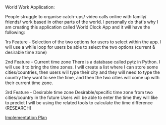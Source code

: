 World Work Application:

 People struggle to organise catch-ups/ video calls online with family/ friends/ work based in other parts of the world. I personally do that's why I am creating this application called  World Clock App and it will have the following: 


1rs Feature - Selection of the two options for users to select within the app. 
               I will use a while loop for users be able to select the two options (current & desirable time zone)
               

2nd Feature - Current time zone 
                There is a database called pytz in Python. I will use it to bring the time zones. 
                I will create a list where I can store some cities/countries, then users will type their city and they will need to type the country they want to see the time, and then the two cities will come up with their current time zone. 


3rd Feature - Desirable time zone
                Desirable/specific time zone from two cities/country in the future 
                Users will be able to enter the time they will like to predict
                I will be using the related tools to calculate the time difference (RESEARCH)  

[Implementation Plan](https://docs.google.com/spreadsheets/d/1bcsrLpC5Tt1KbHsfq45CiAKg02adXVFg_ZotOB89WN8/edit?usp=sharing)